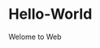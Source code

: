 # Hello-World
<html>
  <head>
      <title>My first program</title>
   </head>
  <body>
    <p>Welome to Web</P>
  </body>
 </html>
